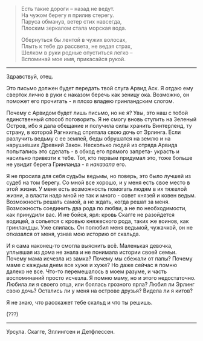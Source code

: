 > Есть такие дороги – назад не ведут.  
> На чужом берегу я прилив стерегу.  
> Паруса обманув, ветер стих навсегда,  
> Плоским зеркалом стала морская вода.  
> 
> Обернуться бы лентой в чужих волосах,  
> Плыть к тебе до рассвета, не ведая страх,  
> Шелком в руки родные опуститься легко –  
> Вспоминай мое имя, прикасайся рукой.
----------
Здравствуй, отец.

Это письмо должен будет передать твой слуга Арвид Аск. Я отдаю ему сверток лично в руки с наказом беречь как зеницу ока. Возможно, он поможет его прочитать - я плохо владею гринландским слогом.

Почему с Арвидом будет лишь письмо, но не я? Увы, это наш с тобой единственный способ поговорить. Я не смогу вновь ступить на Зеленый Остров, ибо я дала обещание и получила силы хранить Винтерленд, ту страну, в которой Рагнхильд спрятала свою дочь от Эрлинга. Если разлучить ведьму с ее землей, беды обрушатся на землю и на нарушивших Древний Закон. Несколько людей из отряда Арвида попытались это сделать - в обход его прямого запрета- украсть и насильно привезти к тебе. Тот, кто первым придумал это, тоже больше не увидит берега Гринланда - я *наказала* его.

Я не просила для себя судьбы ведьмы, но поверь, это было лучшей из судеб на том берегу. Со мной все хорошо, и у меня есть свое место в этой жизни. У меня есть возможность помогать людям в их тяжелой жизни, а власти надо мной не так и много - совет князей и ковен ведьм. Возможность решать самой, а не ждать, когда решат за меня. Возможность соединить два рода по любви, а не по необходимости, как принудили вас. И не бойся, ярл: кровь Скагге не разойдется водицей, а сольется с кровью княжеского рода, таких же воинов, как гринландцы. Уже слилась. Он полюбил меня ведьмой, чужачкой, он не отказался от меня, узнав мою историю от скальда.

И я сама наконец-то смогла выяснить всё. Маленькая девочка, уплывшая из дома не знала и не понимала истории своей семьи. Почему мама исчезла из замка? Почему мы сбежали от папы? Почему маме с каждым днем все хуже и хуже? Но даже сейчас я помню далеко не все. Что-то перемешалось в моем разуме, и часть воспоминаний просто исчезла. Я помню маму, но и этого недостаточно. Любила ли я своего отца, или боялась грозного ярла? Любил ли Эрлинг свою дочь? Остались ли у меня на острове друзья? Видела ли я китов? 

Я не знаю, что расскажет тебе скальд и что ты решишь.

(???)




---
Урсула. Скагге, Эллингсен и Детфлессен.


<!--stackedit_data:
eyJoaXN0b3J5IjpbNjU5Nzk2OTA5XX0=
-->